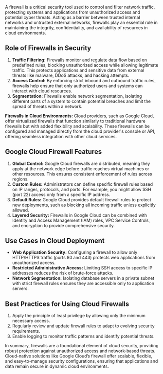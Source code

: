 A firewall is a critical security tool used to control and filter network traffic, protecting systems and applications from unauthorized access and potential cyber threats. Acting as a barrier between trusted internal networks and untrusted external networks, firewalls play an essential role in maintaining the integrity, confidentiality, and availability of resources in cloud environments.

## Role of Firewalls in Security

1. **Traffic Filtering:** Firewalls monitor and regulate data flow based on predefined rules, blocking unauthorized access while allowing legitimate traffic. This protects applications and sensitive data from external threats like malware, DDoS attacks, and hacking attempts.
2. **Access Control:** By enforcing strict inbound and outbound traffic rules, firewalls help ensure that only authorized users and systems can interact with cloud resources.
3. **Segmentation:** Firewalls enable network segmentation, isolating different parts of a system to contain potential breaches and limit the spread of threats within a network.

**Firewalls in Cloud Environments:** Cloud providers, such as Google Cloud, offer virtualized firewalls that function similarly to traditional hardware firewalls but with added flexibility and scalability. These firewalls can be configured and managed directly from the cloud provider's console or API, offering seamless integration with other cloud services.

## Google Cloud Firewall Features

1. **Global Control:** Google Cloud firewalls are distributed, meaning they apply at the network edge before traffic reaches virtual machines or other resources. This ensures consistent enforcement of rules across regions.
2. **Custom Rules:** Administrators can define specific firewall rules based on IP ranges, protocols, and ports. For example, you might allow SSH (port 22) access only from a specific IP address.
3. **Default Rules:** Google Cloud provides default firewall rules to protect new deployments, such as blocking all incoming traffic unless explicitly allowed.
4. **Layered Security:** Firewalls in Google Cloud can be combined with Identity and Access Management (IAM) roles, VPC Service Controls, and encryption to provide comprehensive security.

## Use Cases in Cloud Deployment

- **Web Application Security:** Configuring a firewall to allow only HTTP/HTTPS traffic (ports 80 and 443) protects web applications from unauthorized access.
- **Restricted Administrative Access:** Limiting SSH access to specific IP addresses reduces the risk of brute-force attacks.
- **Network Segmentation:** Isolating database servers in a private subnet with strict firewall rules ensures they are accessible only to application servers.

## Best Practices for Using Cloud Firewalls

1. Apply the principle of least privilege by allowing only the minimum necessary access.
2. Regularly review and update firewall rules to adapt to evolving security requirements.
3. Enable logging to monitor traffic patterns and identify potential threats.

In summary, firewalls are a foundational element of cloud security, providing robust protection against unauthorized access and network-based threats. Cloud-native solutions like Google Cloud’s firewall offer scalable, flexible, and easy-to-manage security configurations, ensuring that applications and data remain secure in dynamic cloud environments.